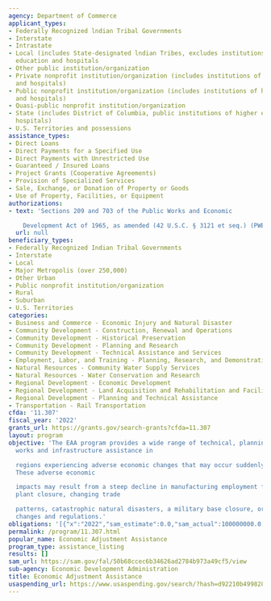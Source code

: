 ```yaml
---
agency: Department of Commerce
applicant_types:
- Federally Recognized lndian Tribal Governments
- Interstate
- Intrastate
- Local (includes State-designated lndian Tribes, excludes institutions of higher
  education and hospitals
- Other public institution/organization
- Private nonprofit institution/organization (includes institutions of higher education
  and hospitals)
- Public nonprofit institution/organization (includes institutions of higher education
  and hospitals)
- Quasi-public nonprofit institution/organization
- State (includes District of Columbia, public institutions of higher education and
  hospitals)
- U.S. Territories and possessions
assistance_types:
- Direct Loans
- Direct Payments for a Specified Use
- Direct Payments with Unrestricted Use
- Guaranteed / Insured Loans
- Project Grants (Cooperative Agreements)
- Provision of Specialized Services
- Sale, Exchange, or Donation of Property or Goods
- Use of Property, Facilities, or Equipment
authorizations:
- text: 'Sections 209 and 703 of the Public Works and Economic

    Development Act of 1965, as amended (42 U.S.C. § 3121 et seq.) (PWEDA).'
  url: null
beneficiary_types:
- Federally Recognized Indian Tribal Governments
- Interstate
- Local
- Major Metropolis (over 250,000)
- Other Urban
- Public nonprofit institution/organization
- Rural
- Suburban
- U.S. Territories
categories:
- Business and Commerce - Economic Injury and Natural Disaster
- Community Development - Construction, Renewal and Operations
- Community Development - Historical Preservation
- Community Development - Planning and Research
- Community Development - Technical Assistance and Services
- Employment, Labor, and Training - Planning, Research, and Demonstration
- Natural Resources - Community Water Supply Services
- Natural Resources - Water Conservation and Research
- Regional Development - Economic Development
- Regional Development - Land Acquisition and Rehabilitation and Facilities Construction
- Regional Development - Planning and Technical Assistance
- Transportation - Rail Transportation
cfda: '11.307'
fiscal_year: '2022'
grants_url: https://grants.gov/search-grants?cfda=11.307
layout: program
objective: 'The EAA program provides a wide range of technical, planning, and public
  works and infrastructure assistance in

  regions experiencing adverse economic changes that may occur suddenly or over time.
  These adverse economic

  impacts may result from a steep decline in manufacturing employment following a
  plant closure, changing trade

  patterns, catastrophic natural disasters, a military base closure, or environmental
  changes and regulations.'
obligations: '[{"x":"2022","sam_estimate":0.0,"sam_actual":100000000.0,"usa_spending_actual":3123725357.81},{"x":"2023","sam_estimate":1166458000.0,"sam_actual":0.0,"usa_spending_actual":60140477.23},{"x":"2024","sam_estimate":1166458000.0,"sam_actual":0.0,"usa_spending_actual":0.0}]'
permalink: /program/11.307.html
popular_name: Economic Adjustment Assistance
program_type: assistance_listing
results: []
sam_url: https://sam.gov/fal/50b68ccec6b34626ad2784b973a49cf5/view
sub-agency: Economic Development Administration
title: Economic Adjustment Assistance
usaspending_url: https://www.usaspending.gov/search/?hash=d92210b49982806111e4a86c72b160ed
---
```

